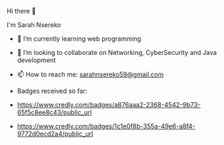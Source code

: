 Hi there 👋

I'm Sarah Nsereko 




- 🌱 I’m currently learning web programming
- 👯 I’m looking to collaborate on Networking, CyberSecurity and Java development
- 📫 How to reach me: sarahnsereko59@gmail.com

- Badges received so far:

- https://www.credly.com/badges/a876aaa2-2368-4542-9b73-65f5c8ee8c43/public_url

- https://www.credly.com/badges/1c1e0f8b-355a-49e6-a8f4-9772d0ecd2a4/public_url


